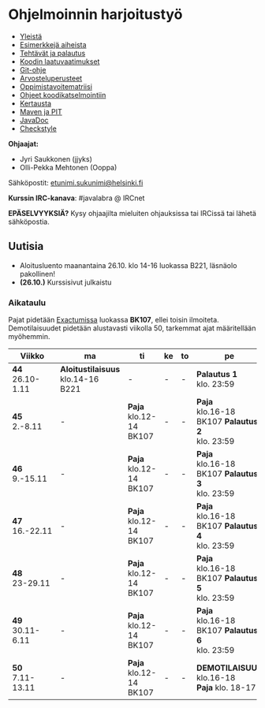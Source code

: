 # Ohjelmoinnin harjoitustyö
* [Yleistä](ohjeet/Yleistä.md)
* [Esimerkkejä aiheista](ohjeet/Esimerkkejä-aiheista.md)
* [Tehtävät ja palautus](ohjeet/Tehtävät-ja-palautus.md)
* [Koodin laatuvaatimukset](ohjeet/Koodin-laatuvaatimukset.md)
* [Git-ohje](ohjeet/Git-ohje.md)
* [Arvosteluperusteet](ohjeet/Arvosteluperusteet.md)
* [Oppimistavoitematriisi](http://www.cs.helsinki.fi/courses/58160/matriisi)
* [Ohjeet koodikatselmointiin](ohjeet/Koodikatselmointi.md)
* [Kertausta](ohjeet/Kertausta.md)
* [Maven ja PIT](ohjeet/Maven-ja-PIT.md)
* [JavaDoc](ohjeet/JavaDoc.md)
* [Checkstyle](ohjeet/Checkstyle.md)

**Ohjaajat:**
* Jyri Saukkonen (jjyks)
* Olli-Pekka Mehtonen (Ooppa)


Sähköpostit: etunimi.sukunimi@helsinki.fi

**Kurssin IRC-kanava**: 
\#javalabra @ IRCnet

**EPÄSELVYYKSIÄ?** Kysy ohjaajilta mieluiten ohjauksissa tai IRCissä tai lähetä sähköpostia.

## Uutisia

* Aloitusluento maanantaina 26.10. klo 14-16 luokassa B221, läsnäolo pakollinen!
* **(26.10.)** Kurssisivut julkaistu

### Aikataulu

Pajat pidetään [Exactumissa](http://www.helsinki.fi/teknos/opetustilat/kumpula/gh2b/default.htm) luokassa **BK107**, ellei toisin ilmoiteta. Demotilaisuudet pidetään alustavasti viikolla 50, tarkemmat ajat määritellään myöhemmin.

| Viikko | ma | ti | ke | to | pe | la | su |
| --- | --- | --- | --- | --- | --- | --- | --- |
| **44** <br> 26.10-1.11 |**Aloitustilaisuus**<br>klo.14-16<br>B221|  -  |  -  |  -  |**Palautus 1** <br> klo. 23:59|  -  |  -  |
| **45** <br> 2.-8.11 |  - |**Paja**<br>klo.12-14<br>BK107|  -  |  -  |**Paja**<br>klo.16-18<br>BK107 **Palautus 2** <br> klo. 23:59|  -  |  -  |
| **46** <br> 9.-15.11 |  - |**Paja**<br>klo.12-14<br>BK107|  -  |  -  |**Paja**<br>klo.16-18<br>BK107 **Palautus 3** <br> klo. 23:59|  -  |**Katselmointi 1** <br> klo: 23:59  |
| **47** <br> 16.-22.11 |  - |**Paja**<br>klo.12-14<br>BK107|  -  |  -  |**Paja**<br>klo.16-18<br>BK107 **Palautus 4** <br> klo. 23:59|  -  |  -  | 
| **48** <br> 23-29.11 |  - |**Paja**<br>klo.12-14<br>BK107|  -  |  -  |**Paja**<br>klo.16-18<br>BK107 **Palautus 5** <br> klo. 23:59|  -  |  -  |
| **49** <br> 30.11-6.11 |  - |**Paja**<br>klo.12-14<br>BK107|  -  |  -  |**Paja**<br>klo.16-18<br>BK107 **Palautus 6** <br> klo. 23:59|  -  |**Katselmointi 2** <br> klo: 23:59  |
| **50** <br> 7.11-13.11 |  - |**Paja**<br>klo.12-14<br>BK107|  -  |  -  |**DEMOTILAISUUS** <br>klo.16-18 <br> **Paja** klo. 18-17|  -  | **Lopullinen palautus** <br> klo. 23:59|




